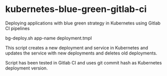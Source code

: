# kubernetes-blue-green-gitlab-ci
Deploying applications with blue green strategy in Kubernetes using Gitlab CI pipelines

bg-deploy.sh app-name deployment.tmpl

This script creates a new deployment and service in Kubernetes and updates the service with new deployments and deletes old deployments. 

Script has been tested in Gitlab CI and uses git commit hash as Kubernetes deployment version.

